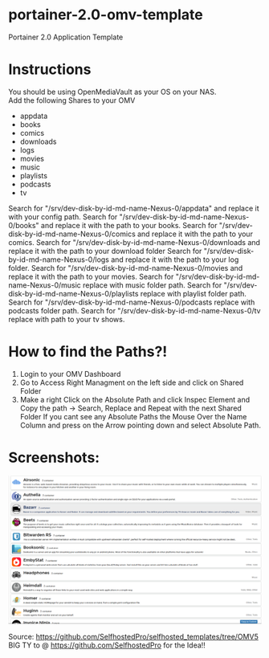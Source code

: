 # portainer-2.0-omv-template
Portainer 2.0 Application Template

# Instructions

You should be using OpenMediaVault as your OS on your NAS.  
Add the following Shares to your OMV  

- appdata
- books
- comics
- downloads
- logs
- movies
- music
- playlists
- podcasts
- tv

Search for "/srv/dev-disk-by-id-md-name-Nexus-0/appdata" and replace it with your config path.
Search for "/srv/dev-disk-by-id-md-name-Nexus-0/books" and replace it with the path to your books.
Search for "/srv/dev-disk-by-id-md-name-Nexus-0/comics and replace it with the path to your comics.
Search for "/srv/dev-disk-by-id-md-name-Nexus-0/downloads and replace it with the path to your download folder
Search for "/srv/dev-disk-by-id-md-name-Nexus-0/logs and replace it with the path to your log folder.
Search for "/srv/dev-disk-by-id-md-name-Nexus-0/movies and replace it with the path to your movies.
Search for "/srv/dev-disk-by-id-md-name-Nexus-0/music replace with music folder path.
Search for "/srv/dev-disk-by-id-md-name-Nexus-0/playlists replace with playlist folder path.
Search for "/srv/dev-disk-by-id-md-name-Nexus-0/podcasts replace with podcasts folder path.
Search for "/srv/dev-disk-by-id-md-name-Nexus-0/tv replace with path to your tv shows.

# How to find the Paths?!

1. Login to your OMV Dashboard
2. Go to Access Right Managment on the left side and click on Shared Folder
3. Make a right Click on the Absolute Path and click Inspec Element and Copy the path -> Search, Replace and Repeat with the next Shared Folder
   If you cant see any Absolute Paths the Mouse Over the Name Column and press on the Arrow pointing down and select Absolute Path.
   
   
# Screenshots:

![Screenshot](/Images/Screenshot/screenshot.png)

Source: https://github.com/SelfhostedPro/selfhosted_templates/tree/OMV5
BIG TY to @ https://github.com/SelfhostedPro for the Idea!!

